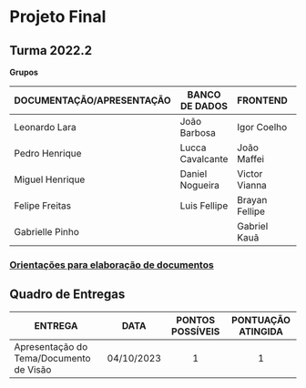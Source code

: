# Projeto Final 
## Turma 2022.2

**Grupos**

| DOCUMENTAÇÃO/APRESENTAÇÃO | BANCO DE DADOS   | FRONTEND       | BACKEND           |
|---------------------------|------------------|----------------|-------------------|
| Leonardo Lara             | João Barbosa     | Igor Coelho    | Leonardo Teixeira |
| Pedro Henrique            | Lucca Cavalcante | João Maffei    | Bernardo Botelho  |
| Miguel Henrique           | Daniel Nogueira  | Victor Vianna  | Ananias Severino  |
| Felipe Freitas            | Luis Fellipe     | Brayan Fellipe | João Martins      |
| Gabrielle Pinho           |                  | Gabriel Kauã   |                   |

### [Orientações para elaboração de documentos](https://github.com/fabianomoreira/projeto-final-2022.2/tree/main/orientacoes%20para%20o%20projeto)

## Quadro de Entregas

| ENTREGA                                 | DATA       | PONTOS POSSÍVEIS | PONTUAÇÃO ATINGIDA |
|-----------------------------------------|------------|:----------------:|:------------------:|
| Apresentação do Tema/Documento de Visão | 04/10/2023 | 1                | 1                  |
